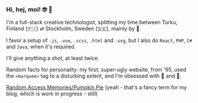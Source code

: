 ### Hi, hej, moi! 🤓 👋

I'm a full-stack creative technologist, splitting my time between Turku, Finland (🇫🇮) ⇄ Stockholm, Sweden (🇸🇪), mainly by 🚢.

I favor a setup of `.js`, `.vue`, `.scss`, `.html` and `.svg`, but I also do `React`, `PHP`, `C#` and `Java`, when it's required.

I'll give anything a shot, at least twice.

Random facts for personality: my first, super-ugly website, from '95, used the `<marquee>` tag to a disturbing extent, and I'm obsessed with 🍅 and 🍝.

[Random Access Memories/Pumpkin Pie](https://postmodernistx.github.io/pumpkin-pie/) (yeah - that's a fancy term for my blog, which is work in progress - still)
